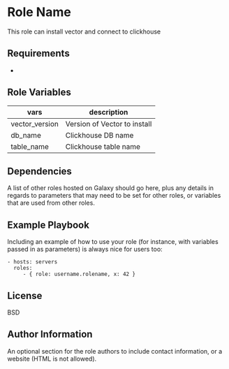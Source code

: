 Role Name
=========

This role can install vector and connect to clickhouse

Requirements
------------

-

Role Variables
--------------

|vars|description|
|----|-----------|
|vector_version|Version of Vector to install|
|db_name|Clickhouse DB name|
|table_name|Clickhouse table name|

Dependencies
------------

A list of other roles hosted on Galaxy should go here, plus any details in regards to parameters that may need to be set for other roles, or variables that are used from other roles.

Example Playbook
----------------

Including an example of how to use your role (for instance, with variables passed in as parameters) is always nice for users too:

    - hosts: servers
      roles:
         - { role: username.rolename, x: 42 }

License
-------

BSD

Author Information
------------------

An optional section for the role authors to include contact information, or a website (HTML is not allowed).
